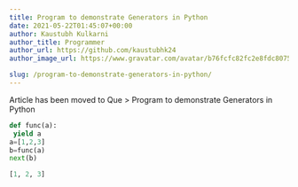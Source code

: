 ```yaml
---
title: Program to demonstrate Generators in Python
date: 2021-05-22T01:45:07+00:00
author: Kaustubh Kulkarni
author_title: Programmer
author_url: https://github.com/kaustubhk24
author_image_url: https://www.gravatar.com/avatar/b76fcfc82fc2e8fdc8075636f1735f61?s=200

slug: /program-to-demonstrate-generators-in-python/
---
```

Article has been moved to
Que > Program to demonstrate Generators in Python

```python title="file.py"
def func(a):
 yield a
a=[1,2,3]
b=func(a)
next(b)
```

```python title="Output"
[1, 2, 3]

```